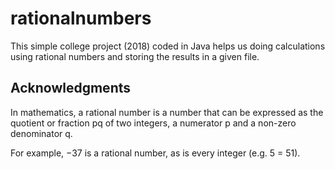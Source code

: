 # rationalnumbers

This simple college project (2018) coded in Java helps us doing calculations using rational numbers and storing the results in a given file.

## Acknowledgments

In mathematics, a rational number is a number that can be expressed as the quotient or fraction pq of two integers, a numerator p and a non-zero denominator q.

For example, −37 is a rational number, as is every integer (e.g. 5 = 51).
